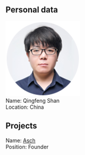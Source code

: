 ## Personal data
![shan photo](photo/qingfeng_shan.png)  
Name: Qingfeng Shan  
Location: China
## Projects 
Name: [Asch](../projects/asch.md)  
Position: Founder
